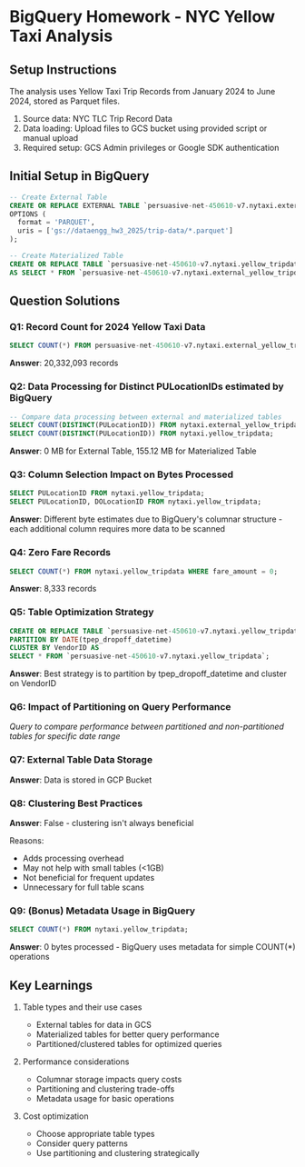# BigQuery Homework - NYC Yellow Taxi Analysis

## Setup Instructions
The analysis uses Yellow Taxi Trip Records from January 2024 to June 2024, stored as Parquet files.

1. Source data: NYC TLC Trip Record Data
2. Data loading: Upload files to GCS bucket using provided script or manual upload
3. Required setup: GCS Admin privileges or Google SDK authentication

## Initial Setup in BigQuery

```sql
-- Create External Table
CREATE OR REPLACE EXTERNAL TABLE `persuasive-net-450610-v7.nytaxi.external_yellow_tripdata`
OPTIONS (
  format = 'PARQUET',
  uris = ['gs://dataengg_hw3_2025/trip-data/*.parquet']
);

-- Create Materialized Table
CREATE OR REPLACE TABLE `persuasive-net-450610-v7.nytaxi.yellow_tripdata`
AS SELECT * FROM `persuasive-net-450610-v7.nytaxi.external_yellow_tripdata`;
```

## Question Solutions

### Q1: Record Count for 2024 Yellow Taxi Data
```sql
SELECT COUNT(*) FROM persuasive-net-450610-v7.nytaxi.external_yellow_tripdata;
```
**Answer**: 20,332,093 records

### Q2: Data Processing for Distinct PULocationIDs estimated by BigQuery
```sql
-- Compare data processing between external and materialized tables
SELECT COUNT(DISTINCT(PULocationID)) FROM nytaxi.external_yellow_tripdata;
SELECT COUNT(DISTINCT(PULocationID)) FROM nytaxi.yellow_tripdata;
```
**Answer**: 0 MB for External Table, 155.12 MB for Materialized Table

### Q3: Column Selection Impact on Bytes Processed
```sql
SELECT PULocationID FROM nytaxi.yellow_tripdata;
SELECT PULocationID, DOLocationID FROM nytaxi.yellow_tripdata;
```
**Answer**: Different byte estimates due to BigQuery's columnar structure - each additional column requires more data to be scanned

### Q4: Zero Fare Records
```sql
SELECT COUNT(*) FROM nytaxi.yellow_tripdata WHERE fare_amount = 0;
```
**Answer**: 8,333 records

### Q5: Table Optimization Strategy
```sql
CREATE OR REPLACE TABLE `persuasive-net-450610-v7.nytaxi.yellow_tripdata_partitioned`
PARTITION BY DATE(tpep_dropoff_datetime)
CLUSTER BY VendorID AS
SELECT * FROM `persuasive-net-450610-v7.nytaxi.yellow_tripdata`;
```
**Answer**: Best strategy is to partition by tpep_dropoff_datetime and cluster on VendorID

### Q6: Impact of Partitioning on Query Performance
*Query to compare performance between partitioned and non-partitioned tables for specific date range*

### Q7: External Table Data Storage
**Answer**: Data is stored in GCP Bucket

### Q8: Clustering Best Practices
**Answer**: False - clustering isn't always beneficial

Reasons:
- Adds processing overhead
- May not help with small tables (<1GB)
- Not beneficial for frequent updates
- Unnecessary for full table scans

### Q9: (Bonus) Metadata Usage in BigQuery
```sql
SELECT COUNT(*) FROM nytaxi.yellow_tripdata;
```
**Answer**: 0 bytes processed - BigQuery uses metadata for simple COUNT(*) operations

## Key Learnings
1. Table types and their use cases
   - External tables for data in GCS
   - Materialized tables for better query performance
   - Partitioned/clustered tables for optimized queries

2. Performance considerations
   - Columnar storage impacts query costs
   - Partitioning and clustering trade-offs
   - Metadata usage for basic operations

3. Cost optimization
   - Choose appropriate table types
   - Consider query patterns
   - Use partitioning and clustering strategically